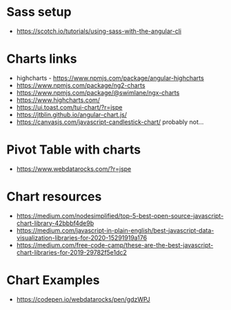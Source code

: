 <!--- Repo  https://github.com/abdul06/responsive-data-dashboard -->
# Sass setup
  - https://scotch.io/tutorials/using-sass-with-the-angular-cli

# Charts links
 -  highcharts - https://www.npmjs.com/package/angular-highcharts
 - https://www.npmjs.com/package/ng2-charts
 - https://www.npmjs.com/package/@swimlane/ngx-charts
 - https://www.highcharts.com/
 - https://ui.toast.com/tui-chart/?r=jspe
 - https://jtblin.github.io/angular-chart.js/
 - https://canvasjs.com/javascript-candlestick-chart/ probably not...
# Pivot Table with charts
  - https://www.webdatarocks.com/?r=jspe

# Chart resources
  - https://medium.com/nodesimplified/top-5-best-open-source-javascript-chart-library-42bbbf4de9b
  - https://medium.com/javascript-in-plain-english/best-javascript-data-visualization-libraries-for-2020-15291919a176
  - https://medium.com/free-code-camp/these-are-the-best-javascript-chart-libraries-for-2019-29782f5e1dc2

# Chart Examples
  - https://codepen.io/webdatarocks/pen/gdzWPJ
  


<!---  
include
- https://jtblin.github.io/angular-chart.js/ 
<script src="node_modules/chart.js/Chart.min.js"></script>
<script src="node_modules/angular-chart.js/dist/angular-chart.min.js"></script>
--->
